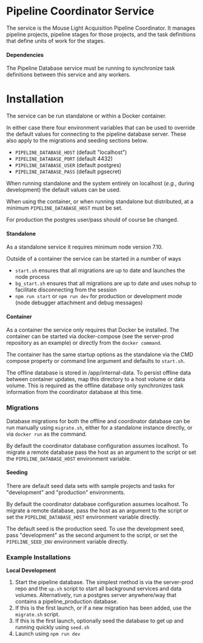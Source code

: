 # Pipeline Coordinator Service
The service is the Mouse Light Acquisition Pipeline Coordinator.  It manages pipeline projects, pipeline stages for those projects, and the task definitions
that define units of work for the stages.

#### Dependencies
The Pipeline Database service must be running to synchronize task definitions between this service and any workers.

# Installation
The service can be run standalone or within a Docker container.

In either case there four environment variables that can be used to override the default values for connecting to the pipeline database
server.  These also apply to the migrations and seeding sections below.
* `PIPELINE_DATABASE_HOST` (default "localhost")
* `PIPELINE_DATABASE_PORT` (default 4432)
* `PIPELINE_DATABASE_USER` (default postgres)
* `PIPELINE_DATABASE_PASS` (default pgsecret)

When running standalone and the system entirely on localhost (*e.g.*, during development) the default values can be used.

When using the container, or when running standalone but distributed, at a minimum `PIPELINE_DATABASE_HOST` must be set.

For production the postgres user/pass should of course be changed.

#### Standalone
As a standalone service it requires minimum node version 7.10. 

Outside of a container the service can be started in a number of ways
* `start.sh` ensures that all migrations are up to date and launches the node process
* `bg_start.sh` ensures that all migrations are up to date and uses nohup to facilitate disconnecting from the session
* `npm run start` or `npm run dev` for production or development mode (node debugger attachment and debug messages)

#### Container

As a container the service only requires that Docker be installed.  The container can be started via docker-compose (see the server-prod
repository as an example) or directly from the `docker command`.

The container has the same startup options as the standalone via the CMD compose property or command line argument and defaults
to `start.sh`.

The offline database is stored in /app/internal-data.  To persist offline data between container updates, map this directory to
a host volume or data volume.  This is required as the offline database only synchronizes task information from the coordinator
database at this time.

### Migrations
Database migrations for both the offline and coordinator database can be run manually using `migrate.sh`, either for a standalone
instance directly, or via `docker run` as the command.

By default the coordinator database configuration assumes localhost.  To migrate a remote database pass the host as an argument to the
script or set the `PIPELINE_DATABASE_HOST` environment variable.

#### Seeding
There are default seed data sets with sample projects and tasks for "development" and "production" environments.

By default the coordinator database configuration assumes localhost.  To migrate a remote database, pass the host as an argument to the
script or set the `PIPELINE_DATABASE_HOST` environment variable directly.

The default seed is the production seed.  To use the development seed, pass "development" as the second argument to the script, or set
the `PIPELINE_SEED_ENV` environment variable directly.

### Example Installations

**Local Development**
1. Start the pipeline database.  The simplest method is via the server-prod repo and the `up.sh` script to start all background
services and data volumes.  Alternatively, run a postgres server anywhere/way that contains a pipeline_production database.
2. If this is the first launch, or if a new migration has been added, use the `migrate.sh` script.
3. If this is the first launch, optionally seed the database to get up and running quickly using `seed.sh`
4. Launch using `npm run dev` 